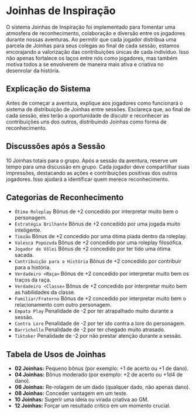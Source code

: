 # Joinhas de Inspiração
O sistema Joinhas de Inspiração foi implementado para fomentar uma atmosfera de reconhecimento, colaboração e diversão entre os jogadores durante nossas aventuras. Ao permitir que cada jogador distribua uma parcela de Joinhas para seus colegas ao final de cada sessão, estamos encorajando a valorização das contribuições únicas de cada indivíduo. Isso não apenas fortalece os laços entre nós como jogadores, mas também motiva todos a se envolverem de maneira mais ativa e criativa no desenrolar da história.

## Explicação do Sistema
Antes de começar a aventura, explique aos jogadores como funcionará o sistema de distribuição de Joinhas entre sessões. Esclareça que, ao final de cada sessão, eles terão a oportunidade de discutir e reconhecer as contribuições uns dos outros, distribuindo Joinhas como forma de reconhecimento.

## Discussões após a Sessão
10 Joinhas totais para o grupo.
Após a sessão da aventura, reserve um tempo para uma discussão em grupo. Cada jogador deve compartilhar suas impressões, destacando as ações e contribuições positivas dos outros jogadores. Isso ajudará a identificar quem merece reconhecimento.

## Categorias de Reconhecimento
- `Ótima Roleplay` Bônus de +2 concedido por interpretar muito bem o personagem.
- `Estratégia Brilhante` Bônus de +2 concedido por uma jogada muito inteligente.
- `Tiozão` Bônus de +2 concedido por uma ótima piada dentro da roleplay.
- `Valesca Popozuda` Bônus de +2 concedido por uma roleplay filosófica.
- `Jogador de Vôlei` Bônus de +2 concedido por ter tido uma ótima sacada.
- `Contribuição para a História` Bônus de +2 concedido por contribuir para a história.
- `Verdadeiro <Raça>` Bônus de +2 concedido por interpretar muito bem os traços da raça.
- `Verdadeiro <Classe>` Bônus de +2 concedido por interpretar muito bem as habilidades da classe.
- `Familiar/Fraterno` Bônus de +2 concedido por interpretar muito bem o relacionamento com outro personagem.
- `Empata Play` Penalidade de -2 por ter atrapalhado muito durante a sessão.
- `Contra Lore` Penalidade de -2 por ter ido contra a lore do personagem.
- `Barrichello` Penalidade de -2 por ter chegado muito atrasado.
- `Tiktoker` Penalidade de -2 por não prestar atenção durante a sessão.

## Tabela de Usos de Joinhas
- **02 Joinhas:** Pequeno bônus (por exemplo: +1 de acerto ou +1 de dano).
- **04 Joinhas:** Bônus moderado (por exemplo: +2 de acerto ou +1d4 de dano).
- **06 Joinhas:** Re-rolagem de um dado (qualquer dado, não apenas dano).
- **08 Joinhas:** Conceder vantagem em um teste.
- **10 Joinhas:** Sugerir uma ideia ou virada criativa ao GM.
- **12 Joinhas:** Forçar um resultado crítico em um momento crucial.
